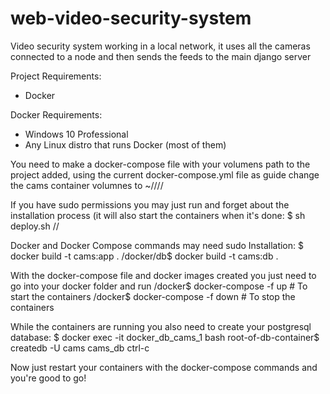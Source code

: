 # web-video-security-system
Video security system working in a local network, it uses all the cameras connected to a node and then sends the feeds to the main django server

Project Requirements:
  - Docker

Docker Requirements:
  - Windows 10 Professional
  - Any Linux distro that runs Docker (most of them)

You need to make a docker-compose file with your volumens path to the project added, using the current docker-compose.yml file 
as guide change the cams container volumnes to ~/<your>/<path>/<to>/<project-root>

If you have sudo permissions you may just run and forget about the installation process (it will also start the containers when it's
done:
  <project-root>$ sh deploy.sh /<your-path>/<to-your-custom-docker-compose-file>

Docker and Docker Compose commands may need sudo
Installation:
  <project-root>$ docker build -t cams:app .
  <project-root>/docker/db$ docker build -t cams:db .

With the docker-compose file and docker images created you just need to go into your docker folder and run
  <project-root>/docker$ docker-compose -f <your-docker-compose-file> up # To start the containers
  <project-root>/docker$ docker-compose -f <your-docker-compose-file> down # To stop the containers
  
 While the containers are running you also need to create your postgresql database:
  $ docker exec -it docker_db_cams_1 bash
  root-of-db-container$ createdb -U cams cams_db
  ctrl-c
  
  Now just restart your containers with the docker-compose commands and you're good to go!
